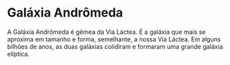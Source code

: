# Galáxia Andrômeda

A Galáxia Andrômeda é gêmea da Via Láctea. É a galáxia que mais se aproxima em
tamanho e forma, semelhante, a nossa Via Láctea. Em alguns bilhões de anos, as
duas galáxias colidiram e formaram uma grande galáxia elíptica.
